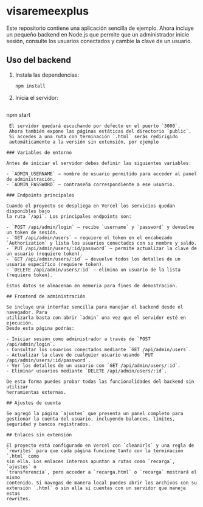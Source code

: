 # visaremeexplus

Este repositorio contiene una aplicación sencilla de ejemplo. Ahora incluye un pequeño backend en Node.js que permite que un administrador inicie sesión, consulte los usuarios conectados y cambie la clave de un usuario.

## Uso del backend

1. Instala las dependencias:
   ```bash
   npm install
   ```
2. Inicia el servidor:
   ```bash
  npm start
  ```
   El servidor quedará escuchando por defecto en el puerto `3000`.
   Ahora también expone las páginas estáticas del directorio `public`.
   Si accedes a una ruta con terminación `.html` serás redirigido
   automáticamente a la versión sin extensión, por ejemplo

### Variables de entorno

Antes de iniciar el servidor debes definir las siguientes variables:

- `ADMIN_USERNAME` – nombre de usuario permitido para acceder al panel de administración.
- `ADMIN_PASSWORD` – contraseña correspondiente a ese usuario.

### Endpoints principales

Cuando el proyecto se despliega en Vercel los servicios quedan disponibles bajo
la ruta `/api`. Los principales endpoints son:

- `POST /api/admin/login` – recibe `username` y `password` y devuelve un token de sesión.
- `GET /api/admin/users` – requiere el token en el encabezado `Authorization` y lista los usuarios conectados con su nombre y saldo.
- `PUT /api/admin/users/:id/password` – permite actualizar la clave de un usuario (requiere token).
- `GET /api/admin/users/:id` – devuelve todos los detalles de un usuario específico (requiere token).
- `DELETE /api/admin/users/:id` – elimina un usuario de la lista (requiere token).

Estos datos se almacenan en memoria para fines de demostración.

## Frontend de administración

Se incluye una interfaz sencilla para manejar el backend desde el navegador. Para
utilizarla basta con abrir `admin` una vez que el servidor esté en ejecución.
Desde esta página podrás:

- Iniciar sesión como administrador a través de `POST /api/admin/login`.
- Consultar los usuarios conectados mediante `GET /api/admin/users`.
- Actualizar la clave de cualquier usuario usando `PUT /api/admin/users/:id/password`.
- Ver los detalles de un usuario con `GET /api/admin/users/:id`.
- Eliminar usuarios mediante `DELETE /api/admin/users/:id`.

De esta forma puedes probar todas las funcionalidades del backend sin utilizar
herramientas externas.

## Ajustes de cuenta

Se agregó la página `ajustes` que presenta un panel completo para gestionar la cuenta del usuario, incluyendo balances, límites, seguridad y bancos registrados.

## Enlaces sin extensión

El proyecto está configurado en Vercel con `cleanUrls` y una regla de
`rewrites` para que cada página funcione tanto con la terminación `.html` como
sin ella. Los enlaces internos apuntan a rutas como `recarga`, `ajustes` o
`transferencia`, pero acceder a `recarga.html` o `recarga` mostrará el mismo
contenido. Si navegas de manera local puedes abrir los archivos con su
extensión `.html` o sin ella si cuentas con un servidor que maneje estas
rewrites.
